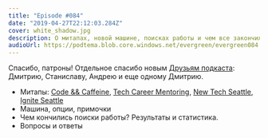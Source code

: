 ```yaml
---
title: "Episode #084"
date: "2019-04-27T22:12:03.284Z"
cover: white_shadow.jpg
description: О митапах, новой машине, поисках работы и чем все закончилось.
audioUrl: https://podtema.blob.core.windows.net/evergreen/evergreen084.mp3
---
```


Спасибо, патроны! Отдельное спасибо новым [Друзьям подкаста](https://www.patreon.com/join/podtema/checkout?rid=3112523): Дмитрию, Станиславу, Андрею и еще одному Дмитрию.

- Митапы: [Code && Caffeine](https://www.meetup.com/Bothell-Web-Developers-Meetup), [Tech Career Mentoring](https://www.meetup.com/Seattle-Tech-Mentors), [New Tech Seattle](https://www.meetup.com/NewTechSeattle), [Ignite Seattle](https://igniteseattle.com/)
- Машина, опции, примочки
- Чем кончились поиски работы? Результаты и статистика.
- Вопросы и ответы